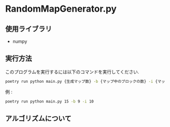 # RandomMapGenerator.py

## 使用ライブラリ
- numpy

## 実行方法
このプログラムを実行するには以下のコマンドを実行してください.
```bash
poetry run python main.py {生成マップ数} -b {マップ中のブロックの数} -i {マップ中のアイテムの数}
```

例 :  
```bash
poetry run python main.py 15 -b 9 -i 10
```

## アルゴリズムについて
